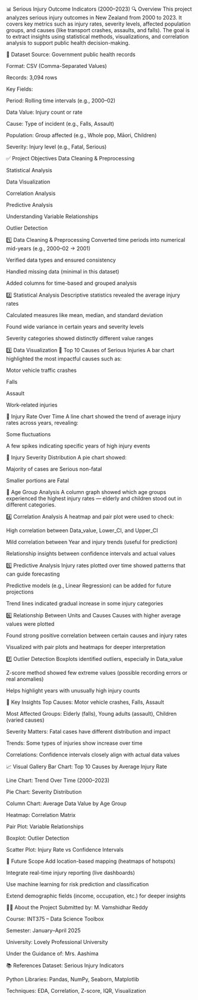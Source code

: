 📊 Serious Injury Outcome Indicators (2000–2023)
🔍 Overview
This project analyzes serious injury outcomes in New Zealand from 2000 to 2023. It covers key metrics such as injury rates, severity levels, affected population groups, and causes (like transport crashes, assaults, and falls). The goal is to extract insights using statistical methods, visualizations, and correlation analysis to support public health decision-making.

📁 Dataset
Source: Government public health records

Format: CSV (Comma-Separated Values)

Records: 3,094 rows

Key Fields:
  
Period: Rolling time intervals (e.g., 2000–02)

Data Value: Injury count or rate

Cause: Type of incident (e.g., Falls, Assault)

Population: Group affected (e.g., Whole pop, Māori, Children)

Severity: Injury level (e.g., Fatal, Serious)

✅ Project Objectives
Data Cleaning & Preprocessing

Statistical Analysis

Data Visualization

Correlation Analysis

Predictive Analysis

Understanding Variable Relationships

Outlier Detection

1️⃣ Data Cleaning & Preprocessing
Converted time periods into numerical mid-years (e.g., 2000–02 → 2001)

Verified data types and ensured consistency

Handled missing data (minimal in this dataset)

Added columns for time-based and grouped analysis

2️⃣ Statistical Analysis
Descriptive statistics revealed the average injury rates

Calculated measures like mean, median, and standard deviation

Found wide variance in certain years and severity levels

Severity categories showed distinctly different value ranges

3️⃣ Data Visualization
🔹 Top 10 Causes of Serious Injuries
A bar chart highlighted the most impactful causes such as:

Motor vehicle traffic crashes

Falls

Assault

Work-related injuries

🔹 Injury Rate Over Time
A line chart showed the trend of average injury rates across years, revealing:

Some fluctuations

A few spikes indicating specific years of high injury events

🔹 Injury Severity Distribution
A pie chart showed:

Majority of cases are Serious non-fatal

Smaller portions are Fatal

🔹 Age Group Analysis
A column graph showed which age groups experienced the highest injury rates — elderly and children stood out in different categories.

4️⃣ Correlation Analysis
A heatmap and pair plot were used to check:

High correlation between Data_value, Lower_CI, and Upper_CI

Mild correlation between Year and injury trends (useful for prediction)

Relationship insights between confidence intervals and actual values

5️⃣ Predictive Analysis
Injury rates plotted over time showed patterns that can guide forecasting

Predictive models (e.g., Linear Regression) can be added for future projections

Trend lines indicated gradual increase in some injury categories

6️⃣ Relationship Between Units and Causes
Causes with higher average values were plotted

Found strong positive correlation between certain causes and injury rates

Visualized with pair plots and heatmaps for deeper interpretation

7️⃣ Outlier Detection
Boxplots identified outliers, especially in Data_value

Z-score method showed few extreme values (possible recording errors or real anomalies)

Helps highlight years with unusually high injury counts

📌 Key Insights
Top Causes: Motor vehicle crashes, Falls, Assault

Most Affected Groups: Elderly (falls), Young adults (assault), Children (varied causes)

Severity Matters: Fatal cases have different distribution and impact

Trends: Some types of injuries show increase over time

Correlations: Confidence intervals closely align with actual data values

📈 Visual Gallery
Bar Chart: Top 10 Causes by Average Injury Rate

Line Chart: Trend Over Time (2000–2023)

Pie Chart: Severity Distribution

Column Chart: Average Data Value by Age Group

Heatmap: Correlation Matrix

Pair Plot: Variable Relationships

Boxplot: Outlier Detection

Scatter Plot: Injury Rate vs Confidence Intervals

🔮 Future Scope
Add location-based mapping (heatmaps of hotspots)

Integrate real-time injury reporting (live dashboards)

Use machine learning for risk prediction and classification

Extend demographic fields (income, occupation, etc.) for deeper insights

👨‍🎓 About the Project
Submitted by: M. Vamshidhar Reddy

Course: INT375 – Data Science Toolbox

Semester: January–April 2025

University: Lovely Professional University

Under the Guidance of: Mrs. Aashima

📚 References
Dataset: Serious Injury Indicators

Python Libraries: Pandas, NumPy, Seaborn, Matplotlib

Techniques: EDA, Correlation, Z-score, IQR, Visualization

